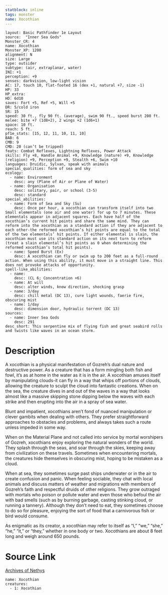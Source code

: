 ```yaml
---
statblock: inline
tags: monster
name: Xocothian
---
```

```statblock
layout: Basic Pathfinder 1e Layout
source:  "Inner Sea Gods"
Monster_CR: 4
name: Xocothian
Monster_XP: 1200
alignment: N
size: Large
type: outsider
subtype: (air, extraplanar, water)
INI: +1
perception: +9
senses: darkvision, low-light vision
AC: 17, touch 10, flat-footed 16 (dex +1, natural +7, size -1)
HP: 33
HP_extra: 
HD: 6d10
saves: Fort +5, Ref +5, Will +5
DR: 5/cold iron
SR: 15
speed: 30 ft., fly 90 ft. (average), swim 90 ft., speed burst 200 ft.
melee: bite +7 (1d8+2), 2 wings +2 (1d6+1)
space: 10 ft.
reach: 5 ft.
pf1e_stats: [15, 12, 11, 10, 11, 10]
BAB: 6
CMB: 9
CMD: 20 (can’t be tripped)
feats: Combat Reflexes, Lightning Reflexes, Power Attack
skills: Fly +8, Handle Animal +9, Knowledge (nature) +9, Knowledge (religion) +9, Perception +9, Stealth +6, Swim +10
languages: Druidic, Sylvan, speak with animals
special_qualities: form of sea and sky
ecology:
  - name: Environment
    desc: any (Plane of Air or Plane of Water)
  - name: Organisation
    desc: solitary, pair, or school (3-5)
    desc: standard
special_abilities:
  - name: Form of Sea and Sky (Su)
    desc: Once per hour, a xocothian can transform itself into two Small elementals (one air and one water) for up to 7 minutes. These elementals appear in adjacent squares. Each have half of the xocothian’s current hit points and share the same mind. They can reform into the xocothian as a standard action if they are adjacent to each other-the reformed xocothian’s hit points are equal to the total of the two elementals’ hit points. If either elemental is slain, the xocothian must use its standard action on its next turn to reform (treat a slain elemental’s hit points as 0 when determining the reformed xocothian’s total hit points).
  - name: Speed Burst (Ex)
    desc: A xocothian can fly or swim up to 200 feet as a full-round action. When using this ability, it must move in a straight line. This does not provoke attacks of opportunity.
spell-like_abilities:
  - name:
    desc: (CL 6; Concentration +6)
  - name: At will
    desc: alter winds, know direction, shocking grasp
  - name: 3/day
    desc: chill metal (DC 13), cure light wounds, faerie fire, obscuring mist
  - name: 1/day
    desc: dimension door, hydraulic torrent (DC 13)
sources:
  - name: Inner Sea Gods
    desc: 291
desc_short: This serpentine mix of flying fish and great seabird rolls and twists like waves in an ocean storm.
```
# Description
A xocothian is a physical manifestation of Gozreh’s dual nature and destructive power. As a creature that has a form mingling both fish and fowl, it’s as at home in the water as it is in the air. A xocothian amuses itself by manipulating clouds-it can fly in a way that whips off portions of clouds, allowing the creature to sculpt the cloud into fantastic creations. When on the sea, the creature dives in and out of the waves in a way that looks almost like a massive skipping stone dipping below the waves with each strike and then erupting into the air in a spray of sea water.

Blunt and impatient, xocothians aren’t fond of nuanced manipulation or clever gambits when dealing with others. They prefer straightforward approaches to obstacles and problems, and always takes such a route unless impeded in some way.

When on the Material Plane and not called into service by mortal worshipers of Gozreh, xocothians enjoy exploring the natural wonders of the world. They splash through the seas, and soar through the skies, keeping away from civilization on these travels. Sometimes when encountering mortals, the creatures hide themselves in obscuring mist, hoping to be mistaken as a cloud.

When at sea, they sometimes surge past ships underwater or in the air to create confusion and panic. When feeling sociable, they chat with local animals and discuss matters of weather and migrations with members of Gozreh’s faith and respectful druids of other religions. They grow outraged with mortals who poison or pollute water and even those who befoul the air with bad smells (such as by burning garbage, casting stinking cloud, or running a tannery). Although they don’t need to eat, they sometimes choose to do so for pleasure, enjoying the sort of food that a carnivorous fish or bird would consume.

As enigmatic as its creator, a xocothian may refer to itself as “I,” “we,” “she,” “he,” “it,” or “they,” whether in one body or two. Xocothians are about 8 feet long and weigh around 650 pounds.
# Source Link
[Archives of Nethys](https://aonprd.com/MonsterDisplay.aspx?ItemName=Xocothian)
```encounter-table
name: Xocothian
creatures:
  - 1: Xocothian
```
